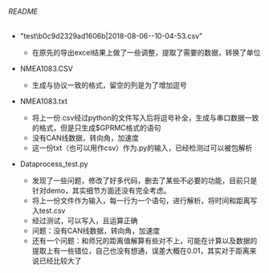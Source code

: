 ###### README

+ "test\b0c9d2329ad1606b|2018-08-06--10-04-53.csv"
  + 在原先的导出excel结果上做了一些调整，提取了需要的数据，转换了单位

+ NMEA1083.CSV
  + 生成与协议一致的格式，留空的列是为了增加逗号

+ NMEA1083.txt
  + 将上一份.csv经过python的文件写入后将逗号补全，生成与串口数据一致的格式，但是只生成$GPRMC格式的语句
  + 没有CAN线数据，转向角，加速度
  + 这一份txt（也可以用作csv）作为.py的输入，已经检测过可以被包解析

+ Dataprocess_test.py
  + 发现了一些问题，修改了好多代码，删去了某些不必要的功能，目前只是针对demo，其实细节方面还没有完全考虑。
  + 将上一份文件作为输入，每一行为一个语句，进行解析，将时间和距离写入test.csv
  + 经过测试，可以写入，且运算正确
  + 问题：没有CAN线数据，转向角，加速度
  + 还有一个问题：和师兄的距离值解算有些对不上，可能在计算以及数据的提取上有一些错位，自己也没有想通，误差大概在0.01，其实对于距离来说已经比较大了